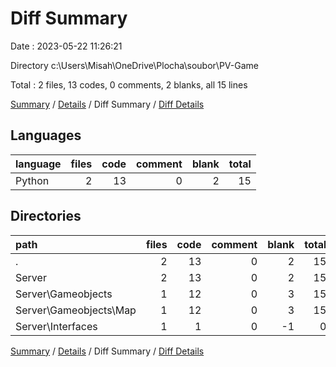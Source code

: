 # Diff Summary

Date : 2023-05-22 11:26:21

Directory c:\\Users\\Misah\\OneDrive\\Plocha\\soubor\\PV-Game

Total : 2 files,  13 codes, 0 comments, 2 blanks, all 15 lines

[Summary](results.md) / [Details](details.md) / Diff Summary / [Diff Details](diff-details.md)

## Languages
| language | files | code | comment | blank | total |
| :--- | ---: | ---: | ---: | ---: | ---: |
| Python | 2 | 13 | 0 | 2 | 15 |

## Directories
| path | files | code | comment | blank | total |
| :--- | ---: | ---: | ---: | ---: | ---: |
| . | 2 | 13 | 0 | 2 | 15 |
| Server | 2 | 13 | 0 | 2 | 15 |
| Server\\Gameobjects | 1 | 12 | 0 | 3 | 15 |
| Server\\Gameobjects\\Map | 1 | 12 | 0 | 3 | 15 |
| Server\\Interfaces | 1 | 1 | 0 | -1 | 0 |

[Summary](results.md) / [Details](details.md) / Diff Summary / [Diff Details](diff-details.md)